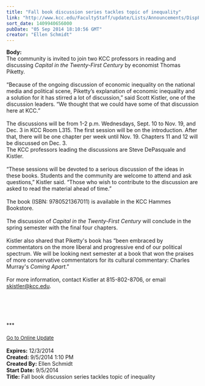 ```yaml
---
title: "Fall book discussion series tackles topic of inequality"
link: "http://www.kcc.edu/FacultyStaff/update/Lists/Announcements/DispForm.aspx?ID=1617"
sort_date: 1409940656000
pubDate: "05 Sep 2014 18:10:56 GMT"
creator: "Ellen Schmidt"
---
```


<div><b>Body:</b> <div class="ExternalClassF8B1A9EF2429476C84FD5C55C6FF0B4A">
<div>The community is invited to join two KCC professors in reading and discussing <em>Capital in the Twenty-First Century</em> by economist Thomas Piketty.</div>
<div><br />“Because of the ongoing discussion of economic inequality on the national media and political scene, Piketty’s explanation of economic inequality and a solution for it has stirred a lot of discussion,” said Scott Kistler, one of the discussion leaders. “We thought that we could have some of that discussion here at KCC.”</div>
<div><br />The discussions will be from 1-2 p.m. Wednesdays, Sept. 10 to Nov. 19, and Dec. 3 in KCC Room L315. The first session will be on the introduction. After that, there will be one chapter per week until Nov. 19. Chapters 11 and 12 will be discussed on Dec. 3. <br />The KCC professors leading the discussions are Steve DePasquale and Kistler.</div>
<div><br />“These sessions will be devoted to a serious discussion of the ideas in these books. Students and the community are welcome to attend and ask questions,” Kistler said. “Those who wish to contribute to the discussion are asked to read the material ahead of time.”</div>
<div><br />The book (ISBN: 9780521367011) is available in the KCC Hammes Bookstore. </div>
<div><br />The discussion of <em>Capital in the Twenty-First Century</em> will conclude in the spring semester with the final four chapters. </div>
<div><br />Kistler also shared that Piketty's book has “been embraced by commentators on the more liberal and progressive end of our political spectrum. We will be looking next semester at a book that won the praises of more conservative commentators for its cultural commentary: Charles Murray's <em>Coming Apart</em>.”</div>
<div><br />For more information, contact Kistler at 815-802-8706, or email <a href="mailto:skistler@kcc.edu">skistler@kcc.edu</a>.<br /></div>
<div> </div>
<div> </div>
<div> </div>
<div>
<div>
<div><br /></div>
<div><br />***</div>
<div> </div>
<div></div>
<div>
<div><font size="2"><a href="/FacultyStaff/update/Pages/dailyupdate.aspx">Go to Online Update</a></font></div>
<div><font size="2"></font> </div></div></div></div></div></div>
<div><b>Expires:</b> 12/3/2014</div>
<div><b>Created:</b> 9/5/2014 1:10 PM</div>
<div><b>Created By:</b> Ellen Schmidt</div>
<div><b>Start Date:</b> 9/5/2014</div>
<div><b>Title:</b> Fall book discussion series tackles topic of inequality</div>

